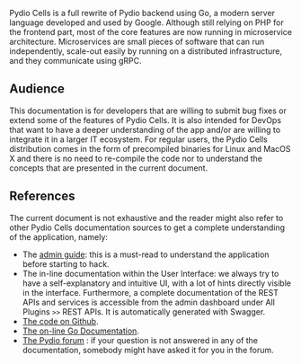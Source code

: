 
Pydio Cells is a full rewrite of Pydio backend using Go, a modern server language developed and used by Google. Although still relying on PHP for the frontend part, most of the core features are now running in microservice architecture. Microservices are small pieces of software that can run independently, scale-out easily by running on a distributed infrastructure, and they communicate using gRPC.

## Audience

This documentation is for developers that are willing to submit bug fixes or extend some of the features of Pydio Cells. It is also intended for DevOps that want to have a deeper understanding of the app and/or are willing to integrate it in a larger IT ecosystem.
For regular users, the Pydio Cells distribution comes in the form of precompiled binaries for Linux and MacOS X and there is no need to re-compile the code nor to understand the concepts that are presented in the current document.

## References

The current document is not exhaustive and the reader might also refer to other Pydio Cells documentation sources to get a complete understanding of the application, namely:

- The [admin guide](https://pydio.com/en/docs/cells/v1/installation-guides): this is a must-read to understand the application before starting to hack.
- The in-line documentation within the User Interface: we always try to have a self-explanatory and intuitive UI, with a lot of hints directly visible in the interface. Furthermore, a complete documentation of the REST APIs and services is accessible from the admin dashboard under All Plugins `>>` REST APIs. It is automatically generated with Swagger.
- [The code on Github](https://github.com/pydio/cells).
- [The on-line Go Documentation](https://godoc.org/github.com/pydio/cells).
- [The Pydio forum](https://forum.pydio.com) : if your question is not answered in any of the documentation, somebody might have asked it for you in the forum.
